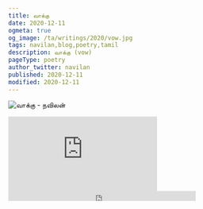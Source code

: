 ```yaml
---
title: வாக்கு
date: 2020-12-11
ogmeta: true
og_image: /ta/writings/2020/vow.jpg
tags: navilan,blog,poetry,tamil
description: வாக்கு (vow)
pageType: poetry
author_twitter: navilan
published: 2020-12-11
modified: 2020-12-11
---
```

![வாக்கு - நவிலன்](/$relToAbs("vow.jpg")$)

<!--more-->

<div class="row youtube">
<iframe
   src="https://www.youtube.com/embed/CmqfCqTKozk"
   frameborder="0"
   allow="accelerometer; autoplay; encrypted-media; gyroscope; picture-in-picture" allowfullscreen></iframe>
</div>

<div class="row sound-cloud">
<iframe width="75%" height="20" scrolling="no" frameborder="no" allow="autoplay" src="https://w.soundcloud.com/player/?url=https%3A//api.soundcloud.com/tracks/945339046&color=%23ff5500&inverse=true&auto_play=false&show_user=true">
</iframe>
</div>
